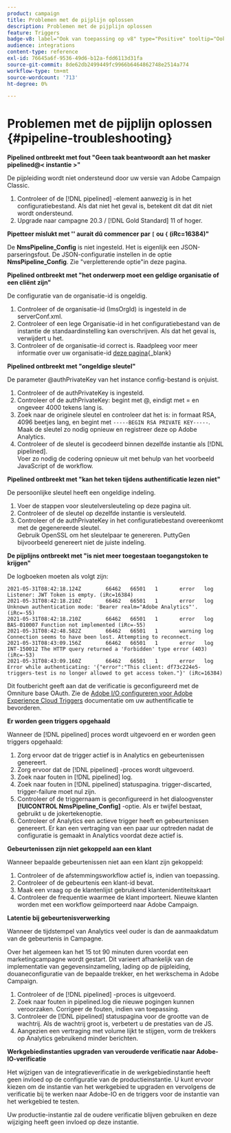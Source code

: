 ```yaml
---
product: campaign
title: Problemen met de pijplijn oplossen
description: Problemen met de pijplijn oplossen
feature: Triggers
badge-v8: label="Ook van toepassing op v8" type="Positive" tooltip="Ook van toepassing op campagne v8"
audience: integrations
content-type: reference
exl-id: 76645a6f-9536-49d6-b12a-fdd6113d31fa
source-git-commit: 8de62db2499449fc9966b6464862748e2514a774
workflow-type: tm+mt
source-wordcount: '713'
ht-degree: 0%

---
```


# Problemen met de pijplijn oplossen {#pipeline-troubleshooting}



**Pipelined ontbreekt met fout &quot;Geen taak beantwoordt aan het masker pipelined@&lt; instantie >&quot;**

De pijpleiding wordt niet ondersteund door uw versie van Adobe Campaign Classic.

1. Controleer of de [!DNL pipelined] -element aanwezig is in het configuratiebestand. Als dat niet het geval is, betekent dit dat dit niet wordt ondersteund.
1. Upgrade naar campagne 20.3 / [!DNL Gold Standard] 11 of hoger.

**Pipetteer mislukt met &#39;&#39; aurait dû commencer par `[` ou `{` (iRc=16384)&quot;**

De **NmsPipeline_Config** is niet ingesteld. Het is eigenlijk een JSON-parseringsfout.
De JSON-configuratie instellen in de optie **NmsPipeline_Config**. Zie &quot;verpletterende optie&quot;in deze pagina.

**Pipelined ontbreekt met &quot;het onderwerp moet een geldige organisatie of een cliënt zijn&quot;**

De configuratie van de organisatie-id is ongeldig.

1. Controleer of de organisatie-id (ImsOrgId) is ingesteld in de serverConf.xml.
1. Controleer of een lege Organisatie-id in het configuratiebestand van de instantie de standaardinstelling kan overschrijven. Als dat het geval is, verwijdert u het.
1. Controleer of de organisatie-id correct is. Raadpleeg voor meer informatie over uw organisatie-id [deze pagina](https://experienceleague.adobe.com/docs/core-services/interface/administration/organizations.html?lang=nl){_blank}

**Pipelined ontbreekt met &quot;ongeldige sleutel&quot;**

De parameter @authPrivateKey van het instance config-bestand is onjuist.

1. Controleer of de authPrivateKey is ingesteld.
1. Controleer of de authPrivateKey: begint met @, eindigt met = en ongeveer 4000 tekens lang is.
1. Zoek naar de originele sleutel en controleer dat het is: in formaat RSA, 4096 beetjes lang, en begint met `-----BEGIN RSA PRIVATE KEY-----`.
   <br> Maak de sleutel zo nodig opnieuw en registreer deze op Adobe Analytics.
1. Controleer of de sleutel is gecodeerd binnen dezelfde instantie als [!DNL pipelined]. <br>Voer zo nodig de codering opnieuw uit met behulp van het voorbeeld JavaScript of de workflow.

**Pipelined ontbreekt met &quot;kan het teken tijdens authentificatie lezen niet&quot;**

De persoonlijke sleutel heeft een ongeldige indeling.

1. Voer de stappen voor sleutelversleuteling op deze pagina uit.
1. Controleer of de sleutel op dezelfde instantie is versleuteld.
1. Controleer of de authPrivateKey in het configuratiebestand overeenkomt met de gegenereerde sleutel. <br>Gebruik OpenSSL om het sleutelpaar te genereren. PuttyGen bijvoorbeeld genereert niet de juiste indeling.

**De pijplijns ontbreekt met &quot;is niet meer toegestaan toegangstoken te krijgen&quot;**

De logboeken moeten als volgt zijn:

```
2021-05-31T08:42:18.124Z        66462   66501   1       error   log     Listener: JWT Token is empty. (iRc=16384)
2021-05-31T08:42:18.210Z        66462   66501   1       error   log     Unknown authentication mode: 'Bearer realm="Adobe Analytics"'. (iRc=-55)
2021-05-31T08:42:18.210Z        66462   66501   1       error   log     BAS-010007 Function not implemented (iRc=-55)
2021-05-31T08:42:48.582Z        66462   66501   1       warning log     Connection seems to have been lost. Attempting to reconnect.
2021-05-31T08:43:09.156Z        66462   66501   1       error   log     INT-150012 The HTTP query returned a 'Forbidden' type error (403) (iRc=-53)
2021-05-31T08:43:09.160Z        66462   66501   1       error   log     Error while authenticating: '{"error":"This client: df73c224e5-triggers-test is no longer allowed to get access token."}' (iRc=16384)
```

Dit foutbericht geeft aan dat de verificatie is geconfigureerd met de Omniture base OAuth. Zie de [Adobe I/O configureren voor Adobe Experience Cloud Triggers](../../integrations/using/about-triggers.md#implement) documentatie om uw authentificatie te bevorderen.

**Er worden geen triggers opgehaald**

Wanneer de [!DNL pipelined] proces wordt uitgevoerd en er worden geen triggers opgehaald:

1. Zorg ervoor dat de trigger actief is in Analytics en gebeurtenissen genereert.
1. Zorg ervoor dat de [!DNL pipelined] -proces wordt uitgevoerd.
1. Zoek naar fouten in [!DNL pipelined] log.
1. Zoek naar fouten in [!DNL pipelined] statuspagina. trigger-discarted, trigger-failure moet nul zijn.
1. Controleer of de triggernaam is geconfigureerd in het dialoogvenster **[!UICONTROL NmsPipeline_Config]** -optie. Als er twijfel bestaat, gebruikt u de jokertekenoptie.
1. Controleer of Analytics een actieve trigger heeft en gebeurtenissen genereert. Er kan een vertraging van een paar uur optreden nadat de configuratie is gemaakt in Analytics voordat deze actief is.

**Gebeurtenissen zijn niet gekoppeld aan een klant**

Wanneer bepaalde gebeurtenissen niet aan een klant zijn gekoppeld:

1. Controleer of de afstemmingsworkflow actief is, indien van toepassing.
1. Controleer of de gebeurtenis een klant-id bevat.
1. Maak een vraag op de klantenlijst gebruikend klantenidentiteitskaart
1. Controleer de frequentie waarmee de klant importeert. Nieuwe klanten worden met een workflow geïmporteerd naar Adobe Campaign.

**Latentie bij gebeurtenisverwerking**

Wanneer de tijdstempel van Analytics veel ouder is dan de aanmaakdatum van de gebeurtenis in Campagne.

Over het algemeen kan het 15 tot 90 minuten duren voordat een marketingcampagne wordt gestart. Dit varieert afhankelijk van de implementatie van gegevensinzameling, lading op de pijpleiding, douaneconfiguratie van de bepaalde trekker, en het werkschema in Adobe Campaign.

1. Controleer of de [!DNL pipelined] -proces is uitgevoerd.
1. Zoek naar fouten in pipelined.log die nieuwe pogingen kunnen veroorzaken. Corrigeer de fouten, indien van toepassing.
1. Controleer de [!DNL pipelined] statuspagina voor de grootte van de wachtrij. Als de wachtrij groot is, verbetert u de prestaties van de JS.
1. Aangezien een vertraging met volume lijkt te stijgen, vorm de trekkers op Analytics gebruikend minder berichten.

**Werkgebiedinstanties upgraden van verouderde verificatie naar Adobe-IO-verificatie**

Het wijzigen van de integratieverificatie in de werkgebiedinstantie heeft geen invloed op de configuratie van de productieinstantie. U kunt ervoor kiezen om de instantie van het werkgebied te upgraden en vervolgens de verificatie bij te werken naar Adobe-IO en de triggers voor de instantie van het werkgebied te testen.

Uw productie-instantie zal de oudere verificatie blijven gebruiken en deze wijziging heeft geen invloed op deze instantie.
